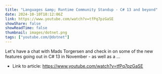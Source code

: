 ```yaml
---
title: "Languages &amp; Runtime Community Standup - C# 13 and beyond"
date: 2024-10-10T18:12:06Z
link: https://www.youtube.com/watch?v=tfPq7pzGaSE
showShare: false
showReadTime: false
thumbnail: images/dotnet.png
tags: ["youtube.com/@dotnet"]
---
```

Let's have a chat with Mads Torgersen and check in on some of the new features going out in C# 13 in November - as well as a ...

- Link to article: https://www.youtube.com/watch?v=tfPq7pzGaSE